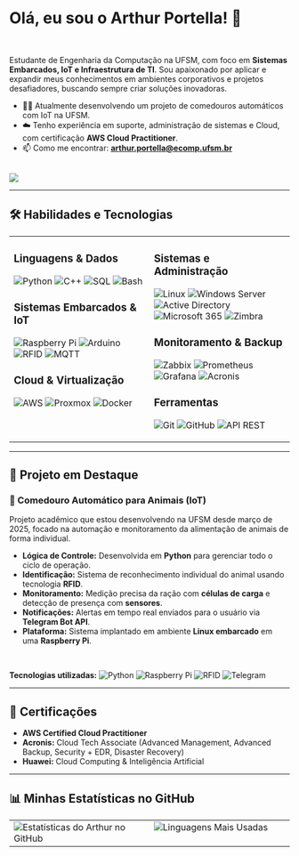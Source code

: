 # Olá, eu sou o Arthur Portella! 👋

<br>

Estudante de Engenharia da Computação na UFSM, com foco em **Sistemas Embarcados, IoT e Infraestrutura de TI**. Sou apaixonado por aplicar e expandir meus conhecimentos em ambientes corporativos e projetos desafiadores, buscando sempre criar soluções inovadoras.

- 👨‍💻 Atualmente desenvolvendo um projeto de comedouros automáticos com IoT na UFSM.
- ☁️ Tenho experiência em suporte, administração de sistemas e Cloud, com certificação **AWS Cloud Practitioner**.
- 📫 Como me encontrar: **arthur.portella@ecomp.ufsm.br**

<br>

<a href="https://www.linkedin.com/in/arthur-portellaa" target="_blank">
  <img src="https://img.shields.io/badge/LinkedIn-0077B5?style=for-the-badge&logo=linkedin&logoColor=white" />
</a>

---

## 🛠️ Habilidades e Tecnologias

<table>
  <tr>
    <td valign="top" width="50%">
      <h3>Linguagens & Dados</h3>
      <p>
        <img src="https://img.shields.io/badge/Python-3776AB?style=for-the-badge&logo=python&logoColor=white" alt="Python" />
        <img src="https://img.shields.io/badge/C%2B%2B-00599C?style=for-the-badge&logo=c%2B%2B&logoColor=white" alt="C++" />
        <img src="https://img.shields.io/badge/SQL-4479A1?style=for-the-badge&logo=postgresql&logoColor=white" alt="SQL" />
        <img src="https://img.shields.io/badge/Bash-4EAA25?style=for-the-badge&logo=gnubash&logoColor=white" alt="Bash" />
      </p>
      <h3>Sistemas Embarcados & IoT</h3>
      <p>
        <img src="https://img.shields.io/badge/Raspberry_Pi-A22846?style=for-the-badge&logo=raspberry-pi&logoColor=white" alt="Raspberry Pi" />
        <img src="https://img.shields.io/badge/Arduino-00979D?style=for-the-badge&logo=arduino&logoColor=white" alt="Arduino" />
        <img src="https://img.shields.io/badge/RFID-00AEEF?style=for-the-badge" alt="RFID" />
        <img src="https://img.shields.io/badge/MQTT-660066?style=for-the-badge&logo=mqtt&logoColor=white" alt="MQTT" />
      </p>
      <h3>Cloud & Virtualização</h3>
      <p>
        <img src="https.img.shields.io/badge/AWS-232F3E?style=for-the-badge&logo=amazon-aws&logoColor=white" alt="AWS" />
        <img src="https://img.shields.io/badge/Proxmox-E52A00?style=for-the-badge&logo=proxmox&logoColor=white" alt="Proxmox" />
        <img src="https://img.shields.io/badge/Docker-2496ED?style=for-the-badge&logo=docker&logoColor=white" alt="Docker" />
      </p>
    </td>
    <td valign="top" width="50%">
      <h3>Sistemas e Administração</h3>
      <p>
        <img src="https://img.shields.io/badge/Linux-FCC624?style=for-the-badge&logo=linux&logoColor=black" alt="Linux" />
        <img src="https://img.shields.io/badge/Windows_Server-0078D6?style=for-the-badge&logo=windows-server&logoColor=white" alt="Windows Server" />
        <img src="https://img.shields.io/badge/Active_Directory-0078D6?style=for-the-badge" alt="Active Directory" />
        <img src="https://img.shields.io/badge/Microsoft_365-0078D4?style=for-the-badge&logo=microsoft-office&logoColor=white" alt="Microsoft 365" />
        <img src="https://img.shields.io/badge/Zimbra-2F74A8?style=for-the-badge&logo=zimbra&logoColor=white" alt="Zimbra" />
      </p>
      <h3>Monitoramento & Backup</h3>
      <p>
        <img src="https://img.shields.io/badge/Zabbix-D40000?style=for-the-badge&logo=zabbix&logoColor=white" alt="Zabbix" />
        <img src="https://img.shields.io/badge/Prometheus-E6522C?style=for-the-badge&logo=prometheus&logoColor=white" alt="Prometheus" />
        <img src="https://img.shields.io/badge/Grafana-F46800?style=for-the-badge&logo=grafana&logoColor=white" alt="Grafana" />
        <img src="https://img.shields.io/badge/Acronis-0E0E2E?style=for-the-badge&logo=acronis&logoColor=white" alt="Acronis" />
      </p>
       <h3>Ferramentas</h3>
       <p>
        <img src="https://img.shields.io/badge/Git-F05032?style=for-the-badge&logo=git&logoColor=white" alt="Git" />
        <img src="https://img.shields.io/badge/GitHub-181717?style=for-the-badge&logo=github&logoColor=white" alt="GitHub" />
        <img src="https://img.shields.io/badge/API_REST-000000?style=for-the-badge&logo=dependabot&logoColor=white" alt="API REST" />
       </p>
    </td>
  </tr>
</table>

---

## 🚀 Projeto em Destaque

### 🐾 Comedouro Automático para Animais (IoT)
Projeto acadêmico que estou desenvolvendo na UFSM desde março de 2025, focado na automação e monitoramento da alimentação de animais de forma individual.

- **Lógica de Controle:** Desenvolvida em **Python** para gerenciar todo o ciclo de operação.
- **Identificação:** Sistema de reconhecimento individual do animal usando tecnologia **RFID**.
- **Monitoramento:** Medição precisa da ração com **células de carga** e detecção de presença com **sensores**.
- **Notificações:** Alertas em tempo real enviados para o usuário via **Telegram Bot API**.
- **Plataforma:** Sistema implantado em ambiente **Linux embarcado** em uma **Raspberry Pi**.

<br>
<p>
  <strong>Tecnologias utilizadas:</strong>
  <img src="https://img.shields.io/badge/Python-3776AB?style=for-the-badge&logo=python&logoColor=white" alt="Python" />
  <img src="https://img.shields.io/badge/Raspberry_Pi-A22846?style=for-the-badge&logo=raspberry-pi&logoColor=white" alt="Raspberry Pi" />
  <img src="https://img.shields.io/badge/RFID-00AEEF?style=for-the-badge" alt="RFID" />
  <img src="https://img.shields.io/badge/Telegram-26A5E4?style=for-the-badge&logo=telegram&logoColor=white" alt="Telegram" />
</p>

---

## 📜 Certificações

- **AWS Certified Cloud Practitioner**
- **Acronis:** Cloud Tech Associate (Advanced Management, Advanced Backup, Security + EDR, Disaster Recovery)
- **Huawei:** Cloud Computing & Inteligência Artificial

---

## 📊 Minhas Estatísticas no GitHub

<table>
  <tr>
    <td valign="top" width="50%">
      <img src="https://github-readme-stats.vercel.app/api?username=arthurportella&show_icons=true&theme=tokyonight&include_all_commits=true&count_private=true" alt="Estatísticas do Arthur no GitHub" />
    </td>
    <td valign="top" width="50%">
      <img src="https://github-readme-stats.vercel.app/api/top-langs/?username=arthurportella&layout=compact&theme=tokyonight" alt="Linguagens Mais Usadas" />
    </td>
  </tr>
</table>
